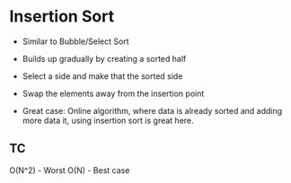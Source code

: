 # Insertion Sort
- Similar to Bubble/Select Sort
- Builds up gradually by creating a sorted half

- Select a side and make that the sorted side
- Swap the elements away from the insertion point

- Great case: Online algorithm, where data is already sorted and adding more data it, using insertion sort is great here.

## TC
O(N^2) - Worst
O(N) - Best case